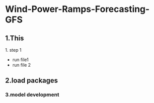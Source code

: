# Wind-Power-Ramps-Forecasting-GFS
## 1\.This 
1\. step 1
  * run file1
  * run file 2
 ## 2\.load packages
 
 ### 3\.model development
 
  
